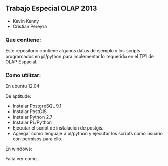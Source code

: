 ## Trabajo Especial OLAP 2013

- Kevin Kenny
- Cristian Pereyra

### Que contiene:

Este repositorio contiene algunos datos de ejemplo y los scripts programados en pl/python para implementar lo requerido en el TP1 de OLAP Espacial.

### Como utilizar:

En ubuntu 12.04:

De aptitude:

- Instalar PostgreSQL 9.1
- Instalar PostGIS 
- Instalar Python 2.7
- Instalar PL/Python
- Ejecutar el script de instalacion de postgis.
- Agregar como lenguaje a pl/python y ejecutar los scripts como usuario con permisos para ello.

En windows:

Falta ver como..
